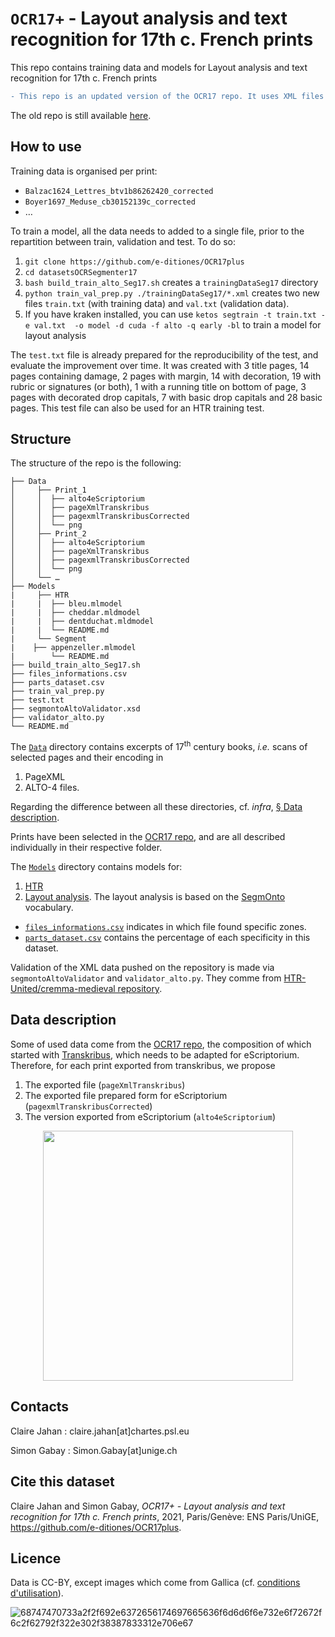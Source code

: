 # `OCR17+` - Layout analysis and text recognition for 17th c. French prints

This repo contains training data and models for Layout analysis and text recognition for 17th c. French prints

```diff
- This repo is an updated version of the OCR17 repo. It uses XML files and not .png/.txt pairs.
```

The old repo is still available <a href="https://github.com/e-ditiones/OCR17" target="_blank"> here</a>.

## How to use

Training data is organised per print:
* `Balzac1624_Lettres_btv1b86262420_corrected`
* `Boyer1697_Meduse_cb30152139c_corrected`
* …

To train a model, all the data needs to added to a single file, prior to the repartition between train, validation and test. To do so:
1. `git clone https://github.com/e-ditiones/OCR17plus`
2. `cd datasetsOCRSegmenter17`
3. `bash build_train_alto_Seg17.sh` creates a `trainingDataSeg17` directory
4. `python train_val_prep.py ./trainingDataSeg17/*.xml` creates two new files `train.txt` (with training data) and `val.txt` (validation data).
5. If you have kraken installed, you can use `ketos segtrain -t train.txt -e val.txt  -o model -d cuda -f alto -q early -bl` to train a model for layout analysis

The `test.txt` file is already prepared for the reproducibility of the test, and evaluate the improvement over time. It was created with 3 title pages, 14 pages containing damage, 2 pages with margin, 14 with decoration, 19 with rubric or signatures (or both), 1 with a running title on bottom of page, 3 pages with decorated drop capitals, 7 with basic drop capitals and 28 basic pages. This test file can also be used for an HTR training test.

## Structure

The structure of the repo is the following:

```
├── Data
│     ├── Print_1
│     │  ├── alto4eScriptorium
│     │  ├── pageXmlTranskribus
│     │  ├── pagexmlTranskribusCorrected
│     │  └── png
│     ├── Print_2
│     │  ├── alto4eScriptorium
│     │  ├── pageXmlTranskribus
│     │  ├── pagexmlTranskribusCorrected
│     │  └── png
│     └── …
├── Models
|     ├── HTR
|     |	 ├── bleu.mlmodel
|     |  ├── cheddar.mldmodel
|     |  ├── dentduchat.mldmodel
|     |  └── README.md
|     └── Segment
|	 ├── appenzeller.mlmodel
|        └── README.md
├── build_train_alto_Seg17.sh
├── files_informations.csv
├── parts_dataset.csv
├── train_val_prep.py
├── test.txt
├── segmontoAltoValidator.xsd
├── validator_alto.py
└── README.md
```

The [``Data``](https://github.com/e-ditiones/OCR17plus/tree/main/Data) directory contains excerpts of 17<sup>th</sup> century books, _i.e._ scans of selected pages and their encoding in
1. PageXML
2. ALTO-4 files.

Regarding the difference between all these directories, cf. _infra_, <a href="#data-description">§ Data description<a/>.

Prints have been selected in the [OCR17 repo](https://github.com/e-ditiones/OCR17), and are all 
described individually in their respective folder.
  
The [``Models``](https://github.com/e-ditiones/OCR17plus/tree/main/Model) directory contains models for:
1. [HTR](https://github.com/e-ditiones/OCR17plus/tree/main/Model/HTR)
2. [Layout analysis](https://github.com/e-ditiones/OCR17plus/tree/main/Model/Segment). The layout analysis is based on the [SegmOnto](https://github.com/SegmOnto) vocabulary.
  * [`files_informations.csv`](https://github.com/e-ditiones/OCR17plus/blob/main/files_informations.csv) indicates in which file found specific zones.
  * [``parts_dataset.csv``](https://github.com/e-ditiones/OCR17plus/blob/main/parts_dataset.csv) contains the percentage of each specificity in this dataset.

Validation of the XML data pushed on the repository is made via ``segmontoAltoValidator`` and ``validator_alto.py``. They comme from [HTR-United/cremma-medieval repository](https://github.com/HTR-United/cremma-medieval).

## Data description
Some of used data come from the [OCR17 repo](https://github.com/e-ditiones/OCR17), the composition of which started 
with [Transkribus](https://readcoop.eu/transkribus), which needs to be adapted for eScriptorium. Therefore, for each print exported from transkribus, we propose
1. The exported file (`pageXmlTranskribus`)
2. The exported file prepared form for eScriptorium (`pagexmlTranskribusCorrected`)
3. The version exported from eScriptorium (`alto4eScriptorium`)

<p align="center">
  <img src="img/general_flowchart.png" width="400"/>
</p>

## Contacts
Claire Jahan : claire.jahan[at]chartes.psl.eu

Simon Gabay : Simon.Gabay[at]unige.ch

## Cite this dataset
Claire Jahan and Simon Gabay, _OCR17+ - Layout analysis and text recognition for 17th c. French prints_, 2021, Paris/Genève: ENS Paris/UniGE,  
https://github.com/e-ditiones/OCR17plus.

## Licence
Data is CC-BY, except images which come from Gallica 
(cf. [conditions d'utilisation](https://gallica.bnf.fr/edit/und/conditions-dutilisation-des-contenus-de-gallica)).

![68747470733a2f2f692e6372656174697665636f6d6d6f6e732e6f72672f6c2f62792f322e302f38387833312e706e67](https://user-images.githubusercontent.com/56683417/115237678-2150d080-a11d-11eb-903e-5a26587e12e1.png)

